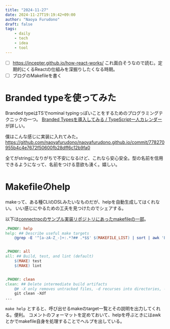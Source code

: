 ```yaml
---
title: "2024-11-27"
date: 2024-11-27T19:19:42+09:00
author: "Naoya Furudono"
draft: false
tags:
    - daily
    - tech
    - idea
    - tool
---
```


- [ ] https://incepter.github.io/how-react-works/ これ面白そうなので読む。定期的にくるReactの仕組みを深掘りしたくなる時期。
- [ ] ブログのMakefileを書く

# Branded typeを使ってみた

Branded typeはTSでnominal typingっぽいことをするためのプログラミングテクニックの一つ。
[Branded Typesを導入してみる / TypeScript一人カレンダー
](https://zenn.dev/okunokentaro/articles/01gmpkp9gzfyr1za5wvrxt0vy6#branded-types) が詳しい。

僕はこんな感じに実装に入れてみた。
https://github.com/naoyafurudono/naoyafurudono.github.io/commit/778270955b4c4e7672f50600fb28dff6c12b9fa0 

全てがstringになりがちで不安になるけど、これなら安心安全。型の名前を信用できるようになって、名前をつける意欲も湧く。嬉しい。

# Makefileのhelp

makeって、ある種CLIのDSLみたいなものだが、helpを自動生成してはくれない。
いい感じにやるための工夫を見つけたのでシェアする。

以下は[connectrpcのサンプル実装リポジトリにあったmakefileの一部](https://github.com/connectrpc/examples-go/blob/5f010eac8870fcd366b804f2734efe80b29ae5a0/Makefile#L17-L29)。

```makefile
.PHONY: help
help: ## Describe useful make targets
	@grep -E '^[a-zA-Z_-]+:.*?## .*$$' $(MAKEFILE_LIST) | sort | awk 'BEGIN {FS = ":.*?## "}; {printf "%-30s %s\n", $$1, $$2}'


.PHONY: all
all: ## Build, test, and lint (default)
	$(MAKE) test
	$(MAKE) lint


.PHONY: clean
clean: ## Delete intermediate build artifacts
	@# -X only removes untracked files, -d recurses into directories, -f actually removes files/dirs
	git clean -Xdf
...
```

`make help` とすると、呼び出せるmakeのtarget一覧とその説明を出力してくれる。便利。
コメントのフォーマットを定めておいて、helpを呼ぶときにはawkとかでmakefile自身を処理することでヘルプを出している。
